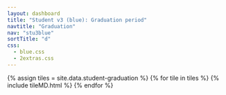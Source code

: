 ```yaml
---
layout: dashboard
title: "Student v3 (blue): Graduation period"
navtitle: "Graduation"
nav: "stu3blue"
sortTitle: "d"
css:
  - blue.css
  - 2extras.css
---
```


{% assign tiles = site.data.student-graduation  %}
{% for tile in tiles %}
  {% include tileMD.html %}
{% endfor %}
